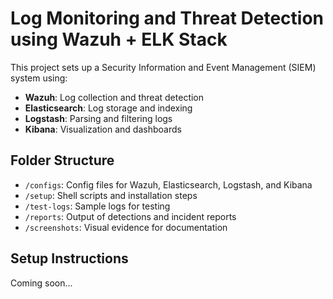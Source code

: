 # Log Monitoring and Threat Detection using Wazuh + ELK Stack

This project sets up a Security Information and Event Management (SIEM) system using:

- **Wazuh**: Log collection and threat detection
- **Elasticsearch**: Log storage and indexing
- **Logstash**: Parsing and filtering logs
- **Kibana**: Visualization and dashboards

## Folder Structure
- `/configs`: Config files for Wazuh, Elasticsearch, Logstash, and Kibana
- `/setup`: Shell scripts and installation steps
- `/test-logs`: Sample logs for testing
- `/reports`: Output of detections and incident reports
- `/screenshots`: Visual evidence for documentation

## Setup Instructions
Coming soon...
